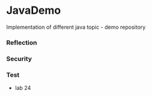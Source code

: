 # JavaDemo
Implementation of different java topic - demo repository

### Reflection

### Security

### Test

- lab 24
